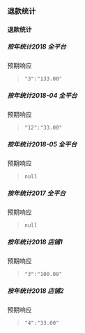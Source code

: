 ### 退款统计

#### 退款统计

##### 按年统计2018 全平台

预期响应

> ```
> "3":"133.00"
> 
> ```

##### 按年统计2018-04 全平台

预期响应

> ```
> "12":"33.00"
> 
> ```

##### 按年统计2018-05 全平台

预期响应

> ```
> null
> 
> ```

##### 按年统计2017 全平台

预期响应

> ```
> null
> 
> ```

##### 按年统计2018 店铺1

预期响应

> ```
> "3":"100.00"
> 
> ```

##### 按年统计2018 店铺2

预期响应

> ```
> "4":"33.00"
> 
> ```

